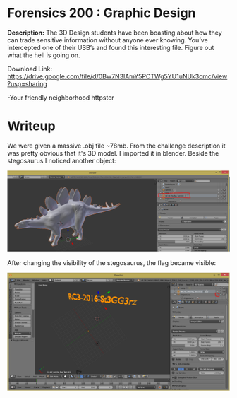 # Forensics 200 : Graphic Design

**Description:** The 3D Design students have been boasting about how they can trade sensitive information without anyone ever knowing. You’ve intercepted one of their USB’s and found this interesting file. Figure out what the hell is going on.

Download Link: https://drive.google.com/file/d/0Bw7N3lAmY5PCTWg5YU1uNUk3cmc/view?usp=sharing

-Your friendly neighborhood httpster

# Writeup

We were given a massive .obj file ~78mb. From the challenge description it was pretty obvious that it's 3D model. I imported it in blender. Beside the stegosaurus I noticed another object:

![1](files/1.png?raw=true)

After changing the visibility of the stegosaurus, the flag became visible:

![2](files/2.png?raw=true)